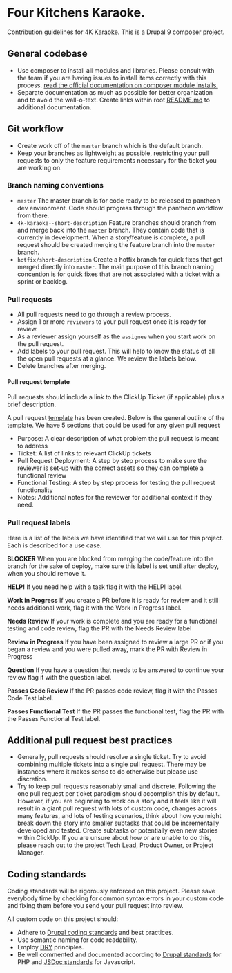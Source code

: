 # Four Kitchens Karaoke.

Contribution guidelines for 4K Karaoke. This is a Drupal 9 composer project.


## General codebase

- Use composer to install all modules and libraries. Please consult with the team if you are having issues to install items correctly with this process. [read the official documentation on composer module installs.](https://www.drupal.org/docs/develop/using-composer/using-composer-to-manage-drupal-site-dependencies)
- Separate documentation as much as possible for better organization and to avoid the wall-o-text. Create links within root [README.md](../README.md) to additional documentation.

## Git workflow

- Create work off of the `master` branch which is the default branch.
- Keep your branches as lightweight as possible, restricting your pull requests to only the feature requirements necessary for the ticket you are working on.

### Branch naming conventions

- `master` The master branch is for code ready to be released to pantheon dev environment. Code should progress through the pantheon workflow from there.
- `4k-karaoke--short-description` Feature branches should branch from and merge back into the `master` branch. They contain code that is currently in development. When a story/feature is complete, a pull request should be created merging the feature branch into the `master` branch.
- `hotfix/short-description` Create a hotfix branch for quick fixes that get merged directly into `master`. The main purpose of this branch naming concention is for quick fixes that are not associated with a ticket with a sprint or backlog.

### Pull requests

- All pull requests need to go through a review process.
- Assign 1 or more `reviewers` to your pull request once it is ready for review.
- As a reviewer assign yourself as the `assignee` when you start work on the pull request.
- Add labels to your pull request. This will help to know the status of all the open pull requests at a glance. We review the labels below.
- Delete branches after merging.

#### Pull request template

Pull requests should include a link to the ClickUp Ticket  (if applicable) plus a brief description.

A pull request [template](PULL_REQUEST_TEMPLATE.md) has been created. Below is the general outline of the template. We have 5 sections that could be used for any given pull request

- Purpose: A clear description of what problem the pull request is meant to address
- Ticket: A list of links to relevant ClickUp tickets
- Pull Request Deployment: A step by step process to make sure the reviewer is set-up with the correct assets so they can complete a functional review
- Functional Testing: A step by step process for testing the pull request functionality
- Notes: Additional notes for the reviewer for additional context if they need.

### Pull request labels

Here is a list of the labels we have identified that we will use for this project. Each is described for a use case.

**BLOCKER**
When you are blocked from merging the code/feature into the branch for the sake of deploy, make sure this label is set until after deploy, when you should remove it.

**HELP!**
If you need help with a task flag it with the HELP! label.

**Work in Progress**
If you create a PR before it is ready for review and it still needs additional work, flag it with the Work in Progress label.

**Needs Review**
If your work is complete and you are ready for a functional testing and code review, flag the PR with the Needs Review label

**Review in Progress**
If you have been assigned to review a large PR or if you began a review and you were pulled away, mark the PR with Review in Progress

**Question**
If you have a question that needs to be answered to continue your review flag it with the question label.

**Passes Code Review**
If the PR passes code review, flag it with the Passes Code Test label.

**Passes Functional Test**
If the PR passes the functional test, flag the PR with the Passes Functional Test label.

## Additional pull request best practices

- Generally, pull requests should resolve a single ticket. Try to avoid combining multiple tickets into a single pull request. There may be instances where it makes sense to do otherwise but please use discretion.
- Try to keep pull requests reasonably small and discrete. Following the one pull request per ticket paradigm should accomplish this by default. However, if you are beginning to work on a story and it feels like it will result in a giant pull request with lots of custom code, changes across many features, and lots of testing scenarios, think about how you might break down the story into smaller subtasks that could be incrementally developed and tested. Create subtasks or potentially even new stories within ClickUp. If you are unsure about how or are unable to do this, please reach out to the project Tech Lead, Product Owner, or Project Manager.

## Coding standards

Coding standards will be rigorously enforced on this project. Please save everybody time by checking for common syntax errors in your custom code and fixing them before you send your pull request into review.

All custom code on this project should:

- Adhere to [Drupal coding standards](https://www.drupal.org/coding-standards) and best practices.
- Use semantic naming for code readability.
- Employ [DRY](https://en.wikipedia.org/wiki/Don%27t_repeat_yourself) principles.
- Be well commented and documented according to [Drupal standards](https://www.drupal.org/node/1354) for PHP and [JSDoc standards](http://usejsdoc.org) for Javascript.
